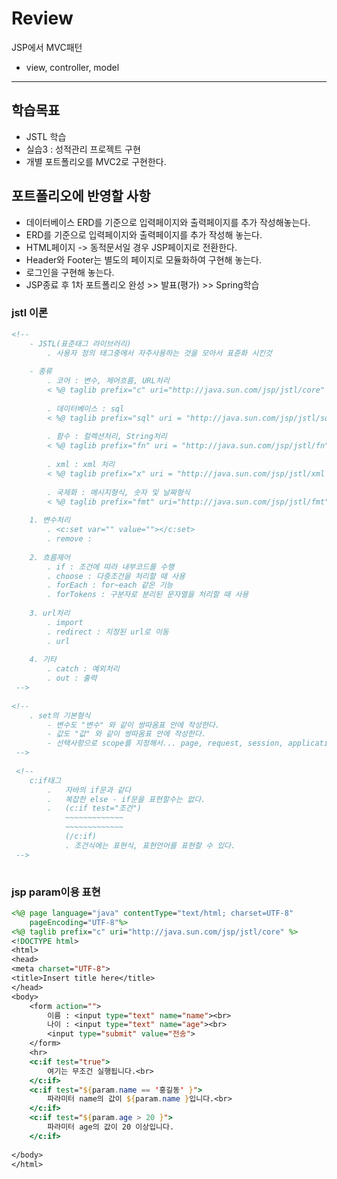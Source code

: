 # Review
JSP에서 MVC패턴
- view, controller, model

-----------------------------------------------------

## 학습목표
- JSTL 학습
- 실습3 : 성적관리 프로젝트 구현
- 개별 포트폴리오를 MVC2로 구현한다.

## 포트폴리오에 반영할 사항
- 데이터베이스 ERD를 기준으로 입력페이지와 출력페이지를 추가 작성해놓는다.
- ERD를 기준으로 입력페이지와 출력페이지를 추가 작성해 놓는다.
- HTML페이지 -> 동적문서일 경우 JSP페이지로 전환한다.
- Header와 Footer는 별도의 페이지로 모듈화하여 구현해 놓는다.
- 로그인을 구현해 놓는다.
- JSP종료 후 1차 포트폴리오 완성 >> 발표(평가) >> Spring학습

### jstl 이론
```jsp
<!-- 
	- JSTL(표준태그 라이브러리)
		. 사용자 정의 태그중에서 자주사용하는 것을 모아서 표쥰화 시킨것
		
	- 종류
		. 코어 : 변수, 제어흐름, URL처리
		< %@ taglib prefix="c" uri="http://java.sun.com/jsp/jstl/core" % >
		
		. 데이터베이스 : sql
		< %@ taglib prefix="sql" uri = "http://java.sun.com/jsp/jstl/sql" % >
		
		. 함수 : 컬렉션처리, String처리
		< %@ taglib prefix="fn" uri = "http://java.sun.com/jsp/jstl/fn" % >
		
		. xml : xml 처리
		< %@ taglib prefix="x" uri = "http://java.sun.com/jsp/jstl/xml % >
		
		. 국제화 : 메시지형식, 숫자 및 날짜형식
		< %@ taglib prefix="fmt" uri="http://java.sun.com/jsp/jstl/fmt" % >
		
	1. 변수처리
		. <c:set var="" value=""></c:set>
		. remove : 
		
	2. 흐름제어
		. if : 조건에 따라 내부코드를 수행
		. choose : 다중조건을 처리할 때 사용
		. forEach : for~each 같은 기능
		. forTokens : 구분자로 분리된 문자열을 처리할 때 사용
		
	3. url처리
		. import
		. redirect : 지정된 url로 이동
		. url
		
	4. 기타
		. catch : 예외처리
		. out : 출력
 -->
 
<!-- 
	. set의 기본형식
		- 변수도 "변수" 와 같이 쌍따옴표 안에 작성한다.
		- 값도 "값" 와 같이 쌍따옴표 안에 작성한다.
		- 선택사항으로 scope를 지정해서... page, request, session, application중 지정
 -->
 
 <!-- 
	c:if태그
		.	자바의 if문과 같다
		.	복잡한 else - if문을 표현할수는 없다.
		.	(c:if test="조건")
			~~~~~~~~~~~~~
			~~~~~~~~~~~~~
			(/c:if)
			. 조건식에는 표현식, 표현언어를 표현할 수 있다.
 -->
 
```

### jsp param이용 표현
```jsp
<%@ page language="java" contentType="text/html; charset=UTF-8"
    pageEncoding="UTF-8"%>
<%@ taglib prefix="c" uri="http://java.sun.com/jsp/jstl/core" %> 
<!DOCTYPE html>
<html>
<head>
<meta charset="UTF-8">
<title>Insert title here</title>
</head>
<body>
	<form action="">
		이름 : <input type="text" name="name"><br>
		나이 : <input type="text" name="age"><br>
		<input type="submit" value="전송">
	</form>
	<hr>
	<c:if test="true">
		여기는 무조건 실행됩니다.<br>
	</c:if>
	<c:if test="${param.name == '홍길동' }">
		파라미터 name의 값이 ${param.name }입니다.<br>
	</c:if>
	<c:if test="${param.age > 20 }">
		파라미터 age의 값이 20 이상입니다.
	</c:if>
	
</body>
</html>

```
